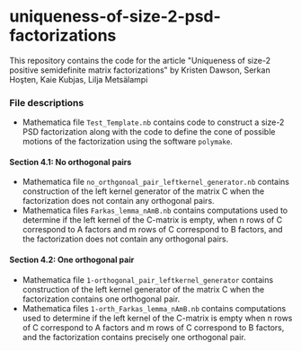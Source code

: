 # uniqueness-of-size-2-psd-factorizations
This repository contains the code for the article "Uniqueness of size-2 positive semidefinite matrix factorizations" by Kristen Dawson, Serkan Hoşten, Kaie Kubjas, Lilja Metsälampi

### File descriptions

- Mathematica file `Test_Template.nb` contains code to construct a size-2 PSD factorization along with the code to define the cone of possible motions of the factorization using the software `polymake`.

#### Section 4.1: No orthogonal pairs

- Mathematica file `no_orthgonoal_pair_leftkernel_generator.nb` contains construction of the left kernel generator of the matrix C when the factorization does not contain any orthogonal pairs. 
- Mathematica files `Farkas_lemma_nAmB.nb` contains computations used to determine if the left kernel of the C-matrix is empty, when n rows of C correspond to A factors and m rows of C correspond to B factors, and the factorization does not contain any orthogonal pairs. 

#### Section 4.2: One orthogonal pair 

- Mathematica file `1-orthogonal_pair_leftkernel_generator` contains construction of the left kernel generator of the matrix C when the factorization contains one orthogonal pair.
- Mathematica files `1-orth_Farkas_lemma_nAmB.nb` contains computations used to determine if the left kernel of the C-matrix is empty when n rows of C correspond to A factors and m rows of C correspond to B factors, and the factorization contains precisely one orthogonal pair.
